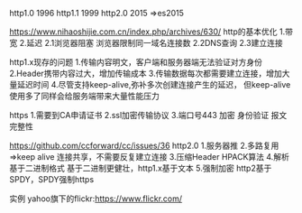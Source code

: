 http1.0 1996
http1.1 1999
http2.0 2015 =>es2015

https://www.nihaoshijie.com.cn/index.php/archives/630/
http的基本优化
1.带宽
2.延迟
  2.1浏览器阻塞  浏览器限制同一域名连接数
  2.2DNS查询
  2.3建立连接
  
  
http1.x现存的问题
1.传输内容明文，客户端和服务器端无法验证对方身份
2.Header携带内容过大，增加传输成本
3.传输数据每次都需要建立连接，增加大量延迟时间
4.尽管支持keep-alive,弥补多次创建连接产生的延迟，
但keep-alive使用多了同样会给服务端带来大量性能压力


https
1.需要到CA申请证书
2.ssl加密传输协议
3.端口号443
加密 身份验证 报文完整性


https://github.com/ccforward/cc/issues/36
http2.0
1.服务器推
2.多路复用=>keep alive
  连接共享，不需要反复建立连接
3.压缩Header HPACK算法
4.解析基于二进制格式
  基于二进制更健壮，http1.x基于文本
5.强制加密 http2基于SPDY，SPDY强制https

实例 yahoo旗下的flickr:https://www.flickr.com/  